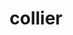 ---
title: "collier"
layout: cache
categories: [package, develop]
meta: {"compilers": ["gcc@11.4.0"], "num_specs": 14, "num_specs_by_stack": {"hep": 14, "root": 14}, "oss": ["ubuntu22.04"], "platforms": ["linux"], "stacks": ["hep", "root"], "targets": ["x86_64_v3"], "versions": ["1.2.8"]}
spec_details: [{"compiler": "gcc@11.4.0", "hash": "7lyoiv57ryp677dydpgcmqyjrnml2ulz", "os": "ubuntu22.04", "platform": "linux", "size": "-", "stacks": ["hep", "root"], "target": "x86_64_v3", "variants": ["build_system=cmake", "build_type=Release", "generator=make", "~ipo"], "versions": ["1.2.8"]}, {"compiler": "gcc@11.4.0", "hash": "ambyu2p4h2mhgysaz26yjbb4prlbcsxg", "os": "ubuntu22.04", "platform": "linux", "size": "-", "stacks": ["hep", "root"], "target": "x86_64_v3", "variants": ["build_system=cmake", "build_type=Release", "generator=make", "~ipo"], "versions": ["1.2.8"]}, {"compiler": "gcc@11.4.0", "hash": "bicbklx6doaztmaaumwxg2wq5gkuhkbc", "os": "ubuntu22.04", "platform": "linux", "size": "-", "stacks": ["hep", "root"], "target": "x86_64_v3", "variants": ["build_system=cmake", "build_type=Release", "generator=make", "~ipo"], "versions": ["1.2.8"]}, {"compiler": "gcc@11.4.0", "hash": "der5i3jzcknqr3q3f5ayrg5jujp75evg", "os": "ubuntu22.04", "platform": "linux", "size": "-", "stacks": ["hep", "root"], "target": "x86_64_v3", "variants": ["build_system=cmake", "build_type=Release", "generator=make", "~ipo"], "versions": ["1.2.8"]}, {"compiler": "gcc@11.4.0", "hash": "dnztyogspbnovcyq73gpst2k3sthdhtm", "os": "ubuntu22.04", "platform": "linux", "size": "-", "stacks": ["hep", "root"], "target": "x86_64_v3", "variants": ["build_system=cmake", "build_type=Release", "generator=make", "~ipo"], "versions": ["1.2.8"]}, {"compiler": "gcc@11.4.0", "hash": "ek57qwz3goep773o5icys2d7kpfkcj4w", "os": "ubuntu22.04", "platform": "linux", "size": "-", "stacks": ["hep", "root"], "target": "x86_64_v3", "variants": ["build_system=cmake", "build_type=Release", "generator=make", "~ipo"], "versions": ["1.2.8"]}, {"compiler": "gcc@11.4.0", "hash": "h6y7puridhkrp5wuj3t7g6773bqzgywv", "os": "ubuntu22.04", "platform": "linux", "size": "-", "stacks": ["hep", "root"], "target": "x86_64_v3", "variants": ["build_system=cmake", "build_type=Release", "generator=make", "~ipo"], "versions": ["1.2.8"]}, {"compiler": "gcc@11.4.0", "hash": "kiwby7q7sgwj7dbei3kwt7dkz3xvs3bh", "os": "ubuntu22.04", "platform": "linux", "size": "-", "stacks": ["hep", "root"], "target": "x86_64_v3", "variants": ["build_system=cmake", "build_type=Release", "generator=make", "~ipo"], "versions": ["1.2.8"]}, {"compiler": "gcc@11.4.0", "hash": "kme2szpkbrqrpqbftipzfktsubvysvys", "os": "ubuntu22.04", "platform": "linux", "size": "-", "stacks": ["hep", "root"], "target": "x86_64_v3", "variants": ["build_system=cmake", "build_type=Release", "generator=make", "~ipo"], "versions": ["1.2.8"]}, {"compiler": "gcc@11.4.0", "hash": "ruu24ebtzxfphsdcgzuu7xfm357m7j7d", "os": "ubuntu22.04", "platform": "linux", "size": "-", "stacks": ["hep", "root"], "target": "x86_64_v3", "variants": ["build_system=cmake", "build_type=Release", "generator=make", "~ipo"], "versions": ["1.2.8"]}, {"compiler": "gcc@11.4.0", "hash": "tknxvgwkmmtqrwaa7ydhah5stcb44gpz", "os": "ubuntu22.04", "platform": "linux", "size": "-", "stacks": ["hep", "root"], "target": "x86_64_v3", "variants": ["build_system=cmake", "build_type=Release", "generator=make", "~ipo"], "versions": ["1.2.8"]}, {"compiler": "gcc@11.4.0", "hash": "ts4oigwetoh2x2pag55ip7u6poqcltl2", "os": "ubuntu22.04", "platform": "linux", "size": "-", "stacks": ["hep", "root"], "target": "x86_64_v3", "variants": ["build_system=cmake", "build_type=Release", "generator=make", "~ipo"], "versions": ["1.2.8"]}, {"compiler": "gcc@11.4.0", "hash": "yhdfn2ipmw2sotmolnm3mg6xzmicaikl", "os": "ubuntu22.04", "platform": "linux", "size": "-", "stacks": ["hep", "root"], "target": "x86_64_v3", "variants": ["build_system=cmake", "build_type=Release", "generator=make", "~ipo"], "versions": ["1.2.8"]}, {"compiler": "gcc@11.4.0", "hash": "zaiw6ajse2kzvoyzcivrpeyqi7ok4q7t", "os": "ubuntu22.04", "platform": "linux", "size": "-", "stacks": ["hep", "root"], "target": "x86_64_v3", "variants": ["build_system=cmake", "build_type=Release", "generator=make", "~ipo"], "versions": ["1.2.8"]}]
---
